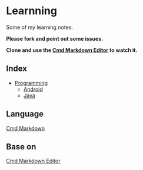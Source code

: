 # Learnning

Some of my learning notes.

**Please fork and point out some issues.**

**Clone and use the [Cmd Markdown Editor](https://www.zybuluo.com/cmd/) to watch it.**
## Index
- [Programming](https://github.com/Wafer-Li/Learnning/tree/master/Programming)
  - [Android](https://github.com/Wafer-Li/Learnning/blob/master/Programming/Android%20Learning.markdown)
  - [Java](https://github.com/Wafer-Li/Learnning/blob/master/Programming/Java%20Learning.markdown)

## Language
[Cmd Markdown](https://www.zybuluo.com/mdeditor?url=https://www.zybuluo.com/static/editor/md-help.markdown)

## Base on
[Cmd Markdown Editor](https://www.zybuluo.com/cmd/)
